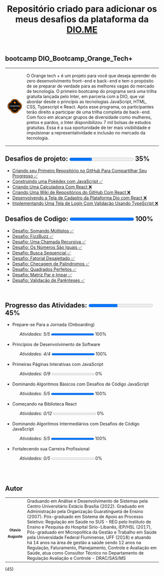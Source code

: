 <h1 align="center"> Repositório criado para adicionar os meus desafios da plataforma da <a href="https://www.dio.me/">DIO.ME</a></h1><br>

<h2><strong> bootcamp DIO_Bootcamp_Orange_Tech+</strong></H2>

<table>
  <tr>
    <td>
      <img src="img\Bootcamp_Orange_Tech.png" width="800px;">
    </td>
    <td>
      <p> O Orange tech + é um projeto para você que deseja aprender do zero desenvolvimento front-end e back-end e tem o propósito de se preparar de verdade para as melhores vagas do mercado de tecnologia. O primeiro bootcamp do programa será uma trilha gratuita lançada pelo Inter, em parceria com a DIO, que vai abordar desde o princípio as tecnologias JavaScript, HTML, CSS, Typescript e React. Após esse programa, os participantes terão direito a participar de uma trilha completa de back-end. Com foco em alcançar grupos de diversidade como mulheres, pretos e pardos, o Inter disponibilizou 7 mil bolsas de estudos gratuitas. Essa é a sua oportunidade de ter mais visibilidade e impulsionar a representatividade e inclusão no mercado da tecnologia.</p>
    </td>
  </tr>
</table>
 
<h2><strong>Desafios de projeto: </strong><progress value="35" max="100"></progress> 35%</h2>
<ul>
  <li><a href="https://github.com/otavioaugust1/DIO_Bootcamp_Orange_Tech">
  Criando seu Primeiro Repositório no GitHub Para Compartilhar Seu Progresso &#x2705;</a></li>
  <li><a href="https://github.com/otavioaugust1/DIO_js-developer-pokedex">
  Construindo uma Pokédex com JavaScript  &#x2705;</a></li>
  <li><a href="">
  Criando Uma Calculadora Com React  &#x274C;</a></li>
  <li><a href="">
  Criando Uma Wiki de Repositórios do GitHub Com React  &#x274C;</a></li>
  <li><a href="">
  Desenvolvendo a Tela de Cadastro da Plataforma Dio com React  &#x274C;</a></li>
  <li><a href="">
  Implementando Uma Tela de Login Com Validação Usando TypeScript  &#x274C;</a></li> 
</ul>

<h2><strong>Desafios de Codigo:  </strong><progress value="100" max="100"></progress> 100%</h2>
<ul>
    <li><a href="desafio\Somando Múltiplos">Desafio: Somando Múltiplos  &#x2705;</a></li>
    <li><a href="desafio\FizzBuzz">Desafio: FizzBuzz  &#x2705;</a></li>
    <li><a href="desafio\Uma Chamada Recursiva">Desafio: Uma Chamada Recursiva  &#x2705;</a></li>
    <li><a href="desafio\Os Números São Iguais">Desafio: Os Números São Iguais  &#x2705;</a></li>
    <li><a href="desafio\Busca Sequencial">Desafio: Busca Sequencial &#x2705; </a></li> 
    <li><a href="desafio\Fatorial Desajeitado">Desafio: Fatorial Desajeitado  &#x2705;</a></li> 
    <li><a href="desafio\Checagem de Palindromos">Desafio: Checagem de Palindromos  &#x2705;</a></li> 
    <li><a href="desafio\Quadrados Perfeitos">Desafio: Quadrados Perfeitos  &#x2705;</a></li> 
    <li><a href="desafio\Matriz Par e Impar">Desafio: Matriz Par e Impar  &#x2705;</a></li> 
    <li><a href="desafio\Validação de Parênteses">Desafio: Validação de Parênteses  &#x2705;</a></li> 
</ul><br>

<h2><strong>Progresso das Atividades:  </strong><progress value="45" max="100"></progress> 45%</h2>
<ul>
  <li>Prepare-se Para a Jornada (Onboarding)</a></li>
    <ul><em>Atividades: 5/5</em> <progress value="100" max="100"></progress> 100%</ul><br>
  <li>Princípios de Desenvolvimento de Software</a></li>
    <ul><em>Atividades: 4/4</em> <progress value="100" max="100"></progress> 100%</ul><br>
  <li>Primeiras Páginas Interativas com JavaScript</a></li>
    <ul><em>Atividades: 0/9</em>  <progress value="0" max="100"></progress> 0%</ul><br>
  <li>Dominando Algoritmos Básicos com Desafios de Código JavaScript </a></li>
    <ul><em>Atividades: 5/5</em> <progress value="100" max="100"></progress> 100%</ul><br>
  <li>Começando na Biblioteca React </a></li>
    <ul><em>Atividades: 0/12</em> <progress value="0" max="100"></progress> 0%</ul><br>
  <li>Dominando Algoritmos Intermediários com Desafios de Código JavaScript </a></li>
    <ul><em>Atividades: 5/5</em> <progress value="100" max="100"></progress> 100%</ul><br>
  <li>Fortalecendo sua Carreira Profissional</a></li>
    <ul><em>Atividades: 0/5</em> <progress value="0" max="100"></progress> 0%</ul><br>
</ul><br>



<h2 align="left"><strong>Autor</strong></h2>

<table align="center">
  <tr>
    <td align="center">
      <a href="https://github.com/otavioaugust1">
        <img style="border-radius: 50%;" src="https://avatars.githubusercontent.com/u/45877609?s=96&v=4" width="200px;" alt=""/><br/><sub><b>Otavio Augusto</b></sub></a> <br/>
      <a href="https://github.com/otavioaugust1" title="Otavio Augusto"></a>
    </td>
    <td>
        Graduando em Análise e Desenvolvimento de Sistemas pela Centro Universitário Estácio Brasília (2022). Graduado em Administração pela Organização    Guaratinguetá de Ensino (2007). Pós-graduado em Sistema de Apoio ao Processo Seletivo: Regulação em Saúde no SUS - REG pelo Instituto de Ensino e Pesquisa do Hospital Sírio-Libanês, IEP/HSL (2017), Pós-graduado em Micropolítica da Gestão e Trabalho em Saúde pela Universidade Federal Fluminense, UFF (2018) e atuando há 14 anos na área de gestão a saúde sendo 12 anos na Regulação, Faturamento, Planejamento, Controle e Avaliação em Saúde, atua como Consultor Técnico no Departamento de Regulação Avaliação e Controle - DRAC/SAS/MS
    </td>
  </tr>    
</table>
(45)